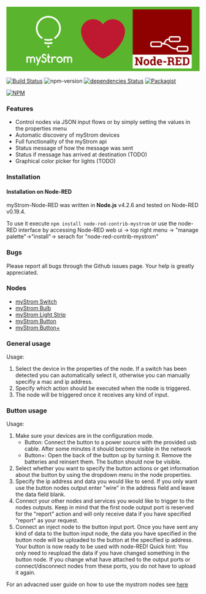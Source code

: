 ![logo](misc/logo.jpg)

[![Build Status](https://travis-ci.org/myStrom/node-red-contrib-mystrom.svg?branch=master)](https://travis-ci.org/myStrom/node-red-contrib-mystrom) ![npm-version](https://badge.fury.io/js/node-red-contrib-mystrom.svg) [![dependencies Status](https://david-dm.org/myStrom/node-red-contrib-mystrom/status.svg)](https://david-dm.org/myStrom/node-red-contrib-mystrom) [![Packagist](https://img.shields.io/npm/l/node-red-contrib-mystrom.svg?registry_uri=https%3A%2F%2Fregistry.npmjs.com)](https://github.com/myStrom/node-red-contrib-mystrom/blob/master/LICENSE)

[![NPM](https://nodei.co/npm/node-red-contrib-mystrom.png?compact=true)](https://nodei.co/npm/node-red-contrib-mystrom/)

### Features

- Control nodes via JSON input flows or by simply setting the values in the properties menu
- Automatic discovery of myStrom devices
- Full functionality of the myStrom api
- Status message of how the message was sent
- Status if message has arrived at destination (TODO)
- Graphical color picker for lights (TODO)

### Installation

#### Installation on Node-RED

myStrom-Node-RED was written in **Node.js** v4.2.6 and tested on Node-RED v0.19.4.

To use it execute `npm install node-red-contrib-mystrom` or use the node-RED interface by accessing Node-RED web ui -> top right menu -> "manage palette"->"install"-> serach for "node-red-contrib-mystrom"

### Bugs

Please report all bugs through the Github issues page. Your help is greatly appreciated.

### Nodes

- [myStrom Switch](#mystrom-switch)
- [myStrom Bulb](#mystrom-bulb)
- [myStrom Light Strip](#mystrom-light-strip)
- [myStrom Button](#mystrom-button)
- [myStrom Button+](#mystrom-buttonplus)

### General usage

Usage:

1.  Select the device in the properties of the node. If a switch has been detected you can automatically select it, otherwise you can manually specifiy a mac and ip address.
2.  Specify which action should be executed when the node is triggered.
3.  The node will be triggered once it receives any kind of input.

### Button usage

Usage:

1.  Make sure your devices are in the configuration mode.
    - Button: Connect the button to a power source with the provided usb cable. After some minutes it should become visible in the network
    - Button+: Open the back of the button up by turning it. Remove the batteries and reinsert them. The button should now be visible.
2.  Select whether you want to specify the button actions or get information about the button by using the dropdown menu in the node properties.
3.  Specify the ip address and data you would like to send. If you only want use the button nodes output enter "wire" in the address field and leave the data field blank.
4.  Connect your other nodes and services you would like to trigger to the nodes outputs. Keep in mind that the first node output port is reserved for the "report" action and will only receive data if you have specified "report" as your request.
5.  Connect an inject node to the button input port. Once you have sent any kind of data to the button input node, the data you have specified in the button node will be uploaded to the button at the specified ip address. Your button is now ready to be used with node-RED! Quick hint: You only need to reupload the data if you have changed something in the button node. If you change what have attached to the output ports or connect/disconnect nodes from these ports, you do not have to upload it again.

For an advacned user guide on how to use the mystrom nodes see [here](ADVACNED.md)
